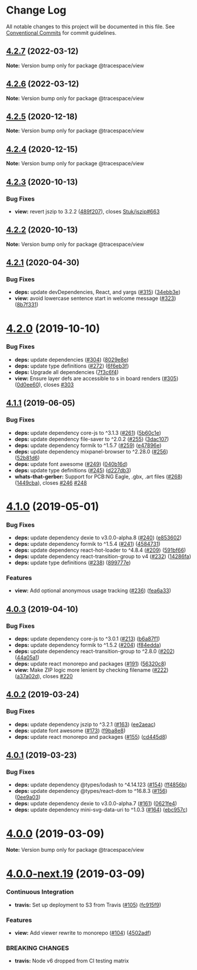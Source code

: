 # Change Log

All notable changes to this project will be documented in this file.
See [Conventional Commits](https://conventionalcommits.org) for commit guidelines.

## [4.2.7](https://github.com/tracespace/tracespace/compare/v4.2.6...v4.2.7) (2022-03-12)

**Note:** Version bump only for package @tracespace/view





## [4.2.6](https://github.com/tracespace/tracespace/compare/v4.2.5...v4.2.6) (2022-03-12)

**Note:** Version bump only for package @tracespace/view





## [4.2.5](https://github.com/tracespace/tracespace/compare/v4.2.4...v4.2.5) (2020-12-18)

**Note:** Version bump only for package @tracespace/view





## [4.2.4](https://github.com/tracespace/tracespace/compare/v4.2.3...v4.2.4) (2020-12-15)

**Note:** Version bump only for package @tracespace/view





## [4.2.3](https://github.com/tracespace/tracespace/compare/v4.2.2...v4.2.3) (2020-10-13)


### Bug Fixes

* **view:** revert jszip to 3.2.2 ([489f207](https://github.com/tracespace/tracespace/commit/489f207)), closes [Stuk/jszip#663](https://github.com/Stuk/jszip/issues/663)





## [4.2.2](https://github.com/tracespace/tracespace/compare/v4.2.1...v4.2.2) (2020-10-13)

**Note:** Version bump only for package @tracespace/view





## [4.2.1](https://github.com/tracespace/tracespace/compare/v4.2.0...v4.2.1) (2020-04-30)


### Bug Fixes

* **deps:** update devDependencies, React, and yargs ([#315](https://github.com/tracespace/tracespace/issues/315)) ([34ebb3e](https://github.com/tracespace/tracespace/commit/34ebb3e))
* **view:** avoid lowercase sentence start in welcome message ([#323](https://github.com/tracespace/tracespace/issues/323)) ([8b7f331](https://github.com/tracespace/tracespace/commit/8b7f331))





# [4.2.0](https://github.com/tracespace/tracespace/compare/v4.1.1...v4.2.0) (2019-10-10)


### Bug Fixes

* **deps:** update dependencies ([#304](https://github.com/tracespace/tracespace/issues/304)) ([8029e8e](https://github.com/tracespace/tracespace/commit/8029e8e))
* **deps:** update type definitions ([#272](https://github.com/tracespace/tracespace/issues/272)) ([6f6eb3f](https://github.com/tracespace/tracespace/commit/6f6eb3f))
* **deps:** Upgrade all dependencies ([7f3c6f4](https://github.com/tracespace/tracespace/commit/7f3c6f4))
* **view:** Ensure layer defs are accessible to <mask>s in board renders ([#305](https://github.com/tracespace/tracespace/issues/305)) ([0d0ee60](https://github.com/tracespace/tracespace/commit/0d0ee60)), closes [#303](https://github.com/tracespace/tracespace/issues/303)





## [4.1.1](https://github.com/tracespace/tracespace/compare/v4.1.0...v4.1.1) (2019-06-05)


### Bug Fixes

* **deps:** update dependency core-js to ^3.1.3 ([#261](https://github.com/tracespace/tracespace/issues/261)) ([5b60c1e](https://github.com/tracespace/tracespace/commit/5b60c1e))
* **deps:** update dependency file-saver to ^2.0.2 ([#255](https://github.com/tracespace/tracespace/issues/255)) ([3dac107](https://github.com/tracespace/tracespace/commit/3dac107))
* **deps:** update dependency formik to ^1.5.7 ([#259](https://github.com/tracespace/tracespace/issues/259)) ([e47896e](https://github.com/tracespace/tracespace/commit/e47896e))
* **deps:** update dependency mixpanel-browser to ^2.28.0 ([#256](https://github.com/tracespace/tracespace/issues/256)) ([52b81d6](https://github.com/tracespace/tracespace/commit/52b81d6))
* **deps:** update font awesome ([#249](https://github.com/tracespace/tracespace/issues/249)) ([040b16d](https://github.com/tracespace/tracespace/commit/040b16d))
* **deps:** update type definitions ([#245](https://github.com/tracespace/tracespace/issues/245)) ([d227db3](https://github.com/tracespace/tracespace/commit/d227db3))
* **whats-that-gerber:** Support for PCB:NG Eagle, .gbx, .art files ([#268](https://github.com/tracespace/tracespace/issues/268)) ([1449cba](https://github.com/tracespace/tracespace/commit/1449cba)), closes [#246](https://github.com/tracespace/tracespace/issues/246) [#248](https://github.com/tracespace/tracespace/issues/248)





# [4.1.0](https://github.com/tracespace/tracespace/compare/v4.0.3...v4.1.0) (2019-05-01)


### Bug Fixes

* **deps:** update dependency dexie to v3.0.0-alpha.8 ([#240](https://github.com/tracespace/tracespace/issues/240)) ([e853602](https://github.com/tracespace/tracespace/commit/e853602))
* **deps:** update dependency formik to ^1.5.4 ([#241](https://github.com/tracespace/tracespace/issues/241)) ([4584731](https://github.com/tracespace/tracespace/commit/4584731))
* **deps:** update dependency react-hot-loader to ^4.8.4 ([#209](https://github.com/tracespace/tracespace/issues/209)) ([591bf66](https://github.com/tracespace/tracespace/commit/591bf66))
* **deps:** update dependency react-transition-group to v4 ([#232](https://github.com/tracespace/tracespace/issues/232)) ([14286fa](https://github.com/tracespace/tracespace/commit/14286fa))
* **deps:** update type definitions ([#238](https://github.com/tracespace/tracespace/issues/238)) ([899777e](https://github.com/tracespace/tracespace/commit/899777e))


### Features

* **view:** Add optional anonymous usage tracking ([#236](https://github.com/tracespace/tracespace/issues/236)) ([fea6a33](https://github.com/tracespace/tracespace/commit/fea6a33))





## [4.0.3](https://github.com/tracespace/tracespace/compare/v4.0.2...v4.0.3) (2019-04-10)


### Bug Fixes

* **deps:** update dependency core-js to ^3.0.1 ([#213](https://github.com/tracespace/tracespace/issues/213)) ([b6a87f1](https://github.com/tracespace/tracespace/commit/b6a87f1))
* **deps:** update dependency formik to ^1.5.2 ([#204](https://github.com/tracespace/tracespace/issues/204)) ([f84edda](https://github.com/tracespace/tracespace/commit/f84edda))
* **deps:** update dependency react-transition-group to ^2.8.0 ([#202](https://github.com/tracespace/tracespace/issues/202)) ([44a05a1](https://github.com/tracespace/tracespace/commit/44a05a1))
* **deps:** update react monorepo and packages ([#191](https://github.com/tracespace/tracespace/issues/191)) ([56320c8](https://github.com/tracespace/tracespace/commit/56320c8))
* **view:** Make ZIP logic more lenient by checking filename ([#222](https://github.com/tracespace/tracespace/issues/222)) ([a37a02d](https://github.com/tracespace/tracespace/commit/a37a02d)), closes [#220](https://github.com/tracespace/tracespace/issues/220)





## [4.0.2](https://github.com/tracespace/tracespace/compare/v4.0.1...v4.0.2) (2019-03-24)


### Bug Fixes

* **deps:** update dependency jszip to ^3.2.1 ([#163](https://github.com/tracespace/tracespace/issues/163)) ([ee2aeac](https://github.com/tracespace/tracespace/commit/ee2aeac))
* **deps:** update font awesome ([#173](https://github.com/tracespace/tracespace/issues/173)) ([f9ba8e8](https://github.com/tracespace/tracespace/commit/f9ba8e8))
* **deps:** update react monorepo and packages ([#155](https://github.com/tracespace/tracespace/issues/155)) ([cd445d8](https://github.com/tracespace/tracespace/commit/cd445d8))





## [4.0.1](https://github.com/tracespace/tracespace/compare/v4.0.0...v4.0.1) (2019-03-23)


### Bug Fixes

* **deps:** update dependency @types/lodash to ^4.14.123 ([#154](https://github.com/tracespace/tracespace/issues/154)) ([ff4856b](https://github.com/tracespace/tracespace/commit/ff4856b))
* **deps:** update dependency @types/react-dom to ^16.8.3 ([#156](https://github.com/tracespace/tracespace/issues/156)) ([0ee9a03](https://github.com/tracespace/tracespace/commit/0ee9a03))
* **deps:** update dependency dexie to v3.0.0-alpha.7 ([#161](https://github.com/tracespace/tracespace/issues/161)) ([0621fe4](https://github.com/tracespace/tracespace/commit/0621fe4))
* **deps:** update dependency mini-svg-data-uri to ^1.0.3 ([#164](https://github.com/tracespace/tracespace/issues/164)) ([ebc957c](https://github.com/tracespace/tracespace/commit/ebc957c))





# [4.0.0](https://github.com/tracespace/tracespace/compare/v4.0.0-next.19...v4.0.0) (2019-03-09)

**Note:** Version bump only for package @tracespace/view





# [4.0.0-next.19](https://github.com/tracespace/tracespace/compare/v4.0.0-next.18...v4.0.0-next.19) (2019-03-09)


### Continuous Integration

* **travis:** Set up deployment to S3 from Travis ([#105](https://github.com/tracespace/tracespace/issues/105)) ([fc915f9](https://github.com/tracespace/tracespace/commit/fc915f9))


### Features

* **view:** Add viewer rewrite to monorepo ([#104](https://github.com/tracespace/tracespace/issues/104)) ([4502adf](https://github.com/tracespace/tracespace/commit/4502adf))


### BREAKING CHANGES

* **travis:** Node v6 dropped from CI testing matrix
